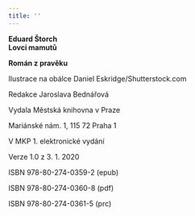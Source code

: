 ```yaml
---
title: ''
---
```


**Eduard Štorch  
Lovci mamutů**

**Román z pravěku**

  

Ilustrace na obálce Daniel Eskridge/Shutterstock.com

Redakce Jaroslava Bednářová

  

Vydala Městská knihovna v Praze

Mariánské nám. 1, 115 72 Praha 1

  

V MKP 1. elektronické vydání

Verze 1.0 z 3. 1. 2020

  

ISBN 978-80-274-0359-2 (epub)

ISBN 978-80-274-0360-8 (pdf)

ISBN 978-80-274-0361-5 (prc)
